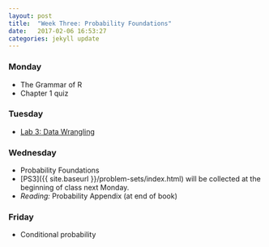 ```yaml
---
layout: post
title:  "Week Three: Probability Foundations"
date:   2017-02-06 16:53:27
categories: jekyll update
---
```


### Monday
- The Grammar of R
- Chapter 1 quiz
    
### Tuesday
- <a href = "{{ site.baseurl }}/assets/week-03/data-wrangling.html" target = "_blank">Lab 3: Data Wrangling</a>

### Wednesday
- Probability Foundations
- [PS3]({{ site.baseurl }}/problem-sets/index.html) will be collected at the beginning of class next Monday.
- *Reading:* Probability Appendix (at end of book)

### Friday
- Conditional probability
